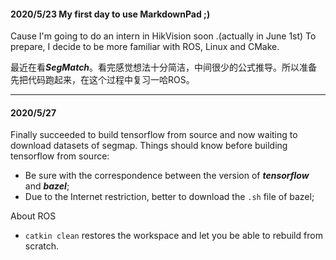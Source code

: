 #### 2020/5/23 My first day to use MarkdownPad ;)
Cause I'm going to do an intern in HikVision soon .(actually in June 1st) To prepare, I decide to be more familiar with ROS, Linux and CMake.

最近在看***SegMatch***。看完感觉想法十分简洁，中间很少的公式推导。所以准备先把代码跑起来，在这个过程中复习一哈ROS。

---

#### 2020/5/27
Finally succeeded to build tensorflow from source and now waiting to download datasets of segmap.
Things should know before building tensorflow from source:
* Be sure with the correspondence between the version of ***tensorflow*** and ***bazel***;
* Due to the Internet restriction, better to download the `.sh` file of bazel;

About ROS
* `catkin clean` restores the workspace and let you be able to rebuild from scratch.
